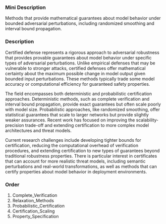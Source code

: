 ### Mini Description

Methods that provide mathematical guarantees about model behavior under bounded adversarial perturbations, including randomized smoothing and interval bound propagation.

### Description

Certified defense represents a rigorous approach to adversarial robustness that provides provable guarantees about model behavior under specific types of adversarial perturbations. Unlike empirical defenses that may be vulnerable to stronger attacks, certified defenses offer mathematical certainty about the maximum possible change in model output given bounded input perturbations. These methods typically trade some model accuracy or computational efficiency for guaranteed safety properties.

The field encompasses both deterministic and probabilistic certification approaches. Deterministic methods, such as complete verification and interval bound propagation, provide exact guarantees but often scale poorly with model size. Probabilistic approaches, like randomized smoothing, offer statistical guarantees that scale to larger networks but provide slightly weaker assurances. Recent work has focused on improving the scalability-precision trade-off and extending certification to more complex model architectures and threat models.

Current research challenges include developing tighter bounds for certification, reducing the computational overhead of verification procedures, and extending certification to new types of guarantees beyond traditional robustness properties. There is particular interest in certificates that can account for more realistic threat models, including semantic perturbations and real-world transformations, as well as methods that can certify properties about model behavior in deployment environments.

### Order

1. Complete_Verification
2. Relaxation_Methods
3. Probabilistic_Certification
4. Certification_Scaling
5. Property_Specification
